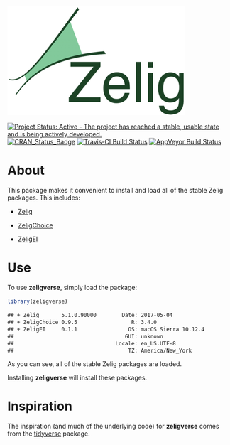 
<!-- README.md is generated from README.Rmd. Please edit that file -->
[![zelig-logo](man/figures/zelig.png)](http://zeligproject.org)

[![Project Status: Active - The project has reached a stable, usable state and is being actively developed.](http://www.repostatus.org/badges/latest/active.svg)](http://www.repostatus.org/#active) [![CRAN\_Status\_Badge](http://www.r-pkg.org/badges/version/zeligverse)](https://cran.r-project.org/package=zeligverse) [![Travis-CI Build Status](https://travis-ci.org/IQSS/zeligverse.svg?branch=master)](https://travis-ci.org/IQSS/zeligverse) [![AppVeyor Build Status](https://ci.appveyor.com/api/projects/status/github/IQSS/zeligverse?branch=master&svg=true)](https://ci.appveyor.com/project/IQSS/zeligverse)

About
=====

This package makes it convenient to install and load all of the stable Zelig packages. This includes:

-   [Zelig](https://github.com/IQSS/Zelig)

-   [ZeligChoice](https://github.com/IQSS/ZeligChoice)

-   [ZeligEI](https://github.com/IQSS/ZeligEI)

Use
===

To use **zeligverse**, simply load the package:

``` r
library(zeligverse)
```

    ## + Zelig       5.1.0.90000        Date: 2017-05-04
    ## + ZeligChoice 0.9.5                 R: 3.4.0
    ## + ZeligEI     0.1.1                OS: macOS Sierra 10.12.4
    ##                                   GUI: unknown
    ##                                Locale: en_US.UTF-8
    ##                                    TZ: America/New_York

As you can see, all of the stable Zelig packages are loaded.

Installing **zeligverse** will install these packages.

Inspiration
===========

The inspiration (and much of the underlying code) for **zeligverse** comes from the [tidyverse](http://tidyverse.org/) package.
